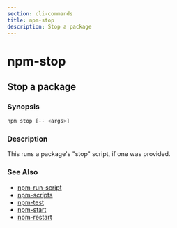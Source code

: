 ```yaml
---
section: cli-commands 
title: npm-stop
description: Stop a package
---
```


# npm-stop

## Stop a package

### Synopsis

```bash
npm stop [-- <args>]
```

### Description

This runs a package's "stop" script, if one was provided.

### See Also

* [npm-run-script](npm-run-script)
* [npm-scripts](/docs/using-npm/scripts)
* [npm-test](npm-test)
* [npm-start](npm-start)
* [npm-restart](npm-restart)
